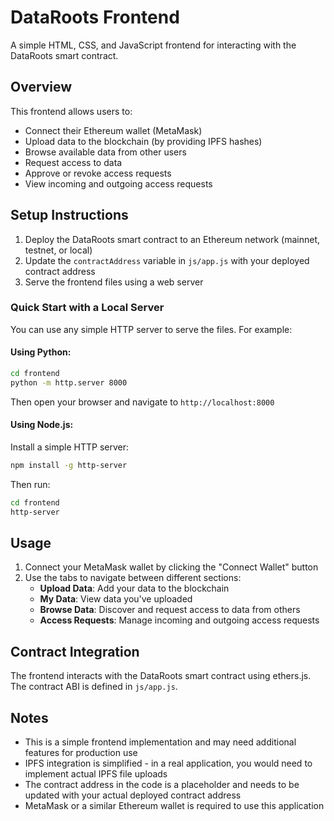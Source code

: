 # DataRoots Frontend

A simple HTML, CSS, and JavaScript frontend for interacting with the DataRoots smart contract.

## Overview

This frontend allows users to:

- Connect their Ethereum wallet (MetaMask)
- Upload data to the blockchain (by providing IPFS hashes)
- Browse available data from other users
- Request access to data
- Approve or revoke access requests
- View incoming and outgoing access requests

## Setup Instructions

1. Deploy the DataRoots smart contract to an Ethereum network (mainnet, testnet, or local)
2. Update the `contractAddress` variable in `js/app.js` with your deployed contract address
3. Serve the frontend files using a web server

### Quick Start with a Local Server

You can use any simple HTTP server to serve the files. For example:

#### Using Python:

```bash
cd frontend
python -m http.server 8000
```

Then open your browser and navigate to `http://localhost:8000`

#### Using Node.js:

Install a simple HTTP server:
```bash
npm install -g http-server
```

Then run:
```bash
cd frontend
http-server
```

## Usage

1. Connect your MetaMask wallet by clicking the "Connect Wallet" button
2. Use the tabs to navigate between different sections:
   - **Upload Data**: Add your data to the blockchain
   - **My Data**: View data you've uploaded
   - **Browse Data**: Discover and request access to data from others
   - **Access Requests**: Manage incoming and outgoing access requests

## Contract Integration

The frontend interacts with the DataRoots smart contract using ethers.js. The contract ABI is defined in `js/app.js`.

## Notes

- This is a simple frontend implementation and may need additional features for production use
- IPFS integration is simplified - in a real application, you would need to implement actual IPFS file uploads
- The contract address in the code is a placeholder and needs to be updated with your actual deployed contract address
- MetaMask or a similar Ethereum wallet is required to use this application 